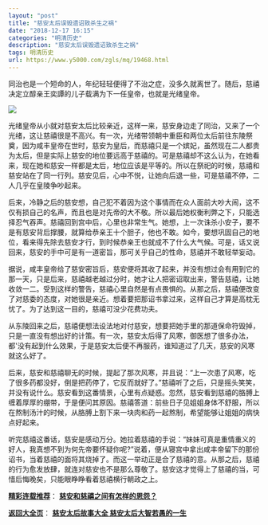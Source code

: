 ```yaml
---
layout: "post"
title: "慈安太后误毁遗诏致杀生之祸"
date: "2018-12-17 16:15"
categories: "明清历史"
description: "慈安太后误毁遗诏致杀生之祸"
tags: 明清历史
url: https://www.y5000.com/zgls/mq/19468.html
---
```






同治也是一个短命的人，年纪轻轻便得了不治之症，没多久就离世了。随后，慈禧决定立醇亲王奕譚的儿子载满为下一任皇帝，也就是光绪皇帝。

![](https://img.y5000.com/uploads/allimg/170420/6-1F420105506150.jpg)

光绪皇帝从小就对慈安太后比较亲近，这样一来，慈安身边走了同治，又来了一个光绪，这让慈禧很是不高兴。有一次，光绪带领朝中重臣和两位太后前往东陵祭奠，因为咸丰皇帝在世时，慈安为皇后，而慈禧只是一个嫔妃，虽然现在二人都贵为太后，但是实际上慈安的地位要远高于慈禧的。可是慈禧却不这么认为，在她看来，现在她和慈安一样都是太后，地位应该是平等的。所以在祭祀的时候，慈禧和慈安站在了同一行列。慈安见后，心中不悦，让她向后退一些，可是慈禧不停，二人几乎在皇陵争吵起来。

后来，冷静之后的慈安想，自己犯不着因为这个事情而在众人面前大吵大闹，这不仅有损自己的名声，而且也是对先帝的大不敬。所以最后她权衡利弊之下，只能选择忍气吞声。慈禧回到宫中后，心里也非常生气。她想，上一次诛杀小安子，要不是有慈安背后撑腰，就算给恭亲王十个胆子，他也不敢。如今，要想巩固自己的地位，看来得先除去慈安才行，到时候恭亲王也就成不了什么大气候。可是，话又说回来，慈安的手中可是有一道密旨，那可关乎自己的性命，慈禧并不敢轻举妄动。

据说，咸丰皇帝给了慈安密旨后，慈安便将其收了起来，并没有想过会有用到它的那一天，只是后来，慈禧越老越过分时，她才让人把密诏取出来，警告慈禧，让她收敛一二。受到这样的警告，慈禧心里自然是有点畏惧的。从那之后，慈禧便改变了对慈委的态度，对她很是亲近。想着要把那诏书拿过来，这样自己才算是高枕无忧了。为了达到这一目的，慈禧可没少花费功夫。

从东陵回来之后，慈禧便想法设法地对付慈安，想要把她手里的那道保命符毁掉，只是一直没有想出好的计策。有一次，慈安太后得了风寒，御医想了很多办法，都'没有起到什么效果，于是慈安太后便不再服药，谁知道过了几天，慈安的风寒就这么好了。

后来，慈安和慈禧聊无的时候，提起了那次风寒，并且说：“上一次患了风寒，吃了很多药都没好，倒是把药停了，它反而就好了。”慈禧听了之后，只是摇头笑笑，并没有说什么。慈安看到这番情景，心里有点疑惑。忽然，慈安看到慈禧的胳膊上缠着厚厚的绷带，于是便问其原因。慈禧答道：前些日子见姐姐身体不舒服，所以在熬制汤汁的时候，从胳膊上割下来一块肉和药一起熬制，希望能够让姐姐的病快点好起来。

听完慈禧这番话，慈安是感动万分。她拉着慈禧的手说：“妹妹可真是重情重义的好人，我真想不到为何先帝要怀疑你呢?”说着，便从寝宫中拿出咸丰帝留下的那份诏书，当着慈禧的面将其烧掉了。而这一举动正是合了慈禧的意。从那之后，慈禧的行为愈发放肆，就连对慈安也不是那么尊敬了。慈安这才觉得上了慈禧的当，可惜后悔晚矣，只能眼睁睁看着慈禧横行朝政之上。

[**精彩连载推荐**](https://www.y5000.com/zgls/mq/19471.html)：
**[慈安和慈禧之间有怎样的恩怨？](https://www.y5000.com/zgls/mq/19471.html)**

[**返回大全页**](https://www.y5000.com/zgls/mq/19489.html)： **[慈安太后故事大全
慈安太后大智若愚的一生](https://www.y5000.com/zgls/mq/19489.html)**

